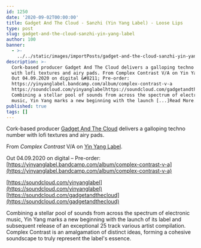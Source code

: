 ```yaml
---
id: 1250
date: '2020-09-02T00:00:00'
title: Gadget And The Cloud - Sanzhi (Yin Yang Label) - Loose Lips
type: post
slug: gadget-and-the-cloud-sanzhi-yin-yang-label
author: 100
banner:
  - >-
    ../../static/images/importPosts/gadget-and-the-cloud-sanzhi-yin-yang-label/image1250.jpeg
description: >-
  Cork-based producer Gadget And The Cloud delivers a galloping techno number
  with lofi textures and airy pads. From Complex Contrast V/A on Yin Yang Label.
  Out 04.09.2020 on digital &#8211; Pre-order:
  https://yinyanglabel.bandcamp.com/album/complex-contrast-v-a
  https://soundcloud.com/yinyanglabelhttps://soundcloud.com/gadgetandthecloud
  Combining a stellar pool of sounds from across the spectrum of electronic
  music, Yin Yang marks a new beginning with the launch [...]Read More...
published: true
tags: []
---
```

Cork-based producer [Gadget And The Cloud](https://gadgetandthecloud.bandcamp.com/music) delivers a galloping techno number with lofi textures and airy pads.

From _Complex Contrast_ V/A on [Yin Yang Label](https://yinyanglabel.bandcamp.com/).

Out 04.09.2020 on digital – Pre-order: [https://yinyanglabel.bandcamp.com/album/complex-contrast-v-a](https://yinyanglabel.bandcamp.com/album/complex-contrast-v-a)

[https://soundcloud.com/yinyanglabel](https://soundcloud.com/yinyanglabel)  
[https://soundcloud.com/gadgetandthecloud](https://soundcloud.com/gadgetandthecloud)

Combining a stellar pool of sounds from across the spectrum of electronic music, Yin Yang marks a new beginning with the launch of its label and subsequent release of an exceptional 25 track various artist compilation. Complex Contrast is an amalgamation of distinct ideas, forming a cohesive soundscape to truly represent the label's essence.
